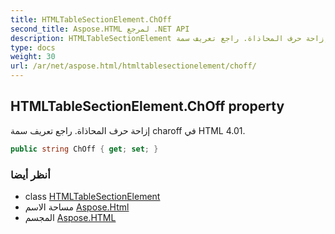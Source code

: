 ```yaml
---
title: HTMLTableSectionElement.ChOff
second_title: Aspose.HTML لمرجع .NET API
description: HTMLTableSectionElement ملكية. إزاحة حرف المحاذاة. راجع تعريف سمة charoff في HTML 4.01.
type: docs
weight: 30
url: /ar/net/aspose.html/htmltablesectionelement/choff/
---
```

## HTMLTableSectionElement.ChOff property

إزاحة حرف المحاذاة. راجع تعريف سمة charoff في HTML 4.01.

```csharp
public string ChOff { get; set; }
```

### أنظر أيضا

* class [HTMLTableSectionElement](../)
* مساحة الاسم [Aspose.Html](../../htmltablesectionelement/)
* المجسم [Aspose.HTML](../../../)


